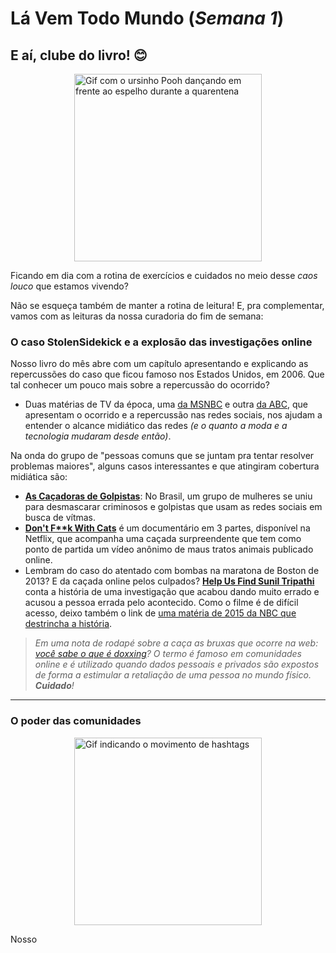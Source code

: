 # Lá Vem Todo Mundo (*Semana 1*)

## E aí, clube do livro! 😊

<img src="https://media.tenor.com/images/cc942e8b96742d9ad33d9405a5c61539/tenor.gif" style="margin: auto; display: block; width: 300px;" alt="Gif com o ursinho Pooh dançando em frente ao espelho durante a quarentena" />

Ficando em dia com a rotina de exercícios e cuidados no meio desse *caos louco* que estamos vivendo?

Não se esqueça também de manter a rotina de leitura! E, pra complementar, vamos com as leituras da nossa curadoria do fim de semana:

### O caso StolenSidekick e a explosão das investigações online

Nosso livro do mês abre com um capítulo apresentando e explicando as repercussões do caso que ficou famoso nos Estados Unidos, em 2006. Que tal conhecer um pouco mais sobre a repercussão do ocorrido?

- Duas matérias de TV da época, uma [da MSNBC](https://www.youtube.com/watch?v=_IOq4o3kLuo) e outra [da ABC](https://www.youtube.com/watch?v=BDlYm3q0WuY), que apresentam o ocorrido e a repercussão nas redes sociais, nos ajudam a entender o alcance midiático das redes *(e o quanto a moda e a tecnologia mudaram desde então)*.

Na onda do grupo de "pessoas comuns que se juntam pra tentar resolver problemas maiores", alguns casos interessantes e que atingiram cobertura midiática são:

- **[As Caçadoras de Golpistas](https://g1.globo.com/fantastico/noticia/2020/01/05/cacadoras-de-golpistas-mulheres-desmascaram-criminosos-que-prometem-romance-na-web.ghtml)**: No Brasil, um grupo de mulheres se uniu para desmascarar criminosos e golpistas que usam as redes sociais em busca de vítmas.
- **[Don't F**k With Cats](https://www.netflix.com/title/81031373)** é um documentário em 3 partes, disponível na Netflix, que acompanha uma caçada surpreendente que tem como ponto de partida um vídeo anônimo de maus tratos animais publicado online.
- Lembram do caso do atentado com bombas na maratona de Boston de 2013? E da caçada online pelos culpados? **[Help Us Find Sunil Tripathi](https://www.youtube.com/watch?v=t2hkDeUwDwU)** conta a história de uma investigação que acabou dando muito errado e acusou a pessoa errada pelo acontecido. Como o filme é de difícil acesso, deixo também o link de [uma matéria de 2015 da NBC que destrincha a história](https://www.nbcnews.com/news/asian-america/wrongly-accused-boston-bombing-sunil-tripathys-story-now-being-told-n373141).

> *Em uma nota de rodapé sobre a caça as bruxas que ocorre na web: [você sabe o que é doxxing](https://canaltech.com.br/seguranca/o-que-e-doxxing-e-por-que-voce-deveria-se-importar-com-isso-72001/)? O termo é famoso em comunidades online e é utilizado quando dados pessoais e privados são expostos de forma a estimular a retaliação de uma pessoa no mundo físico. **Cuidado**!*

---

### O poder das comunidades

<img src="https://postgrain.com/wp-content/uploads/2018/01/giphy-6.gif" style="margin: auto; display: block; width: 300px;" alt="Gif indicando o movimento de hashtags" />

Nosso 